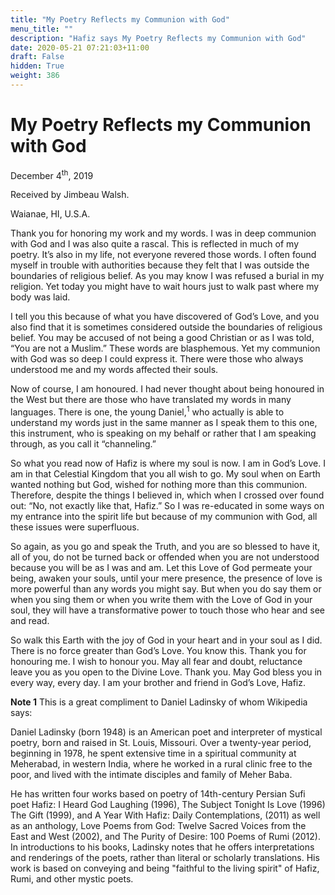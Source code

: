 ```yaml
---
title: "My Poetry Reflects my Communion with God"
menu_title: ""
description: "Hafiz says My Poetry Reflects my Communion with God"
date: 2020-05-21 07:21:03+11:00
draft: False
hidden: True
weight: 386
---
```

# My Poetry Reflects my Communion with God

December 4<sup>th</sup>, 2019

Received by Jimbeau Walsh.

Waianae, HI, U.S.A.

 

Thank you for honoring my work and my words. I was in deep communion with God and I was also quite a rascal. This is reflected in much of my poetry. It’s also in my life, not everyone revered those words. I often found myself in trouble with authorities because they felt that I was outside the boundaries of religious belief. As you may know I was refused a burial in my religion. Yet today you might have to wait hours just to walk past where my body was laid. 

I tell you this because of what you have discovered of God’s Love, and you also find that it is sometimes considered outside the boundaries of religious belief. You may be accused of not being a good Christian or as I was told, “You are not a Muslim.” These words are blasphemous. Yet my communion with God was so deep I could express it. There were those who always understood me and my words affected their souls. 

Now of course, I am honoured. I had never thought about being honoured in the West but there are those who have translated my words in many languages. There is one, the young Daniel,<sup>1</sup> who actually is able to understand my words just in the same manner as I speak them to this one, this instrument, who is speaking on my behalf or rather that I am speaking through, as you call it “channeling.”

So what you read now of Hafiz is where my soul is now. I am in God’s Love. I am in that Celestial Kingdom that you all wish to go. My soul when on Earth wanted nothing but God, wished for nothing more than this communion. Therefore, despite the things I believed in, which when I crossed over found out: “No, not exactly like that, Hafiz.” So I was re-educated in some ways on my entrance into the spirit life but because of my communion with God, all these issues were superfluous. 

So again, as you go and speak the Truth, and you are so blessed to have it, all of you, do not be turned back or offended when you are not understood because you will be as I was and am. Let this Love of God permeate your being, awaken your souls, until your mere presence, the presence of love is more powerful than any words you might say. But when you do say them or when you sing them or when you write them with the Love of God in your soul, they will have a transformative power to touch those who hear and see and read. 

So walk this Earth with the joy of God in your heart and in your soul as I did. There is no force greater than God’s Love. You know this. Thank you for honouring me. I wish to honour you. May all fear and doubt, reluctance leave you as you open to the Divine Love. Thank you. May God bless you in every way, every day. I am your brother and friend in God’s Love, Hafiz.

**Note 1** This is a great compliment to Daniel Ladinsky of whom Wikipedia says: 

Daniel Ladinsky (born 1948) is an American poet and interpreter of mystical poetry, born and raised in St. Louis, Missouri. Over a twenty-year period, beginning in 1978, he spent extensive time in a spiritual community at Meherabad, in western India, where he worked in a rural clinic free to the poor, and lived with the intimate disciples and family of Meher Baba.

He has written four works based on poetry of 14th-century Persian Sufi poet Hafiz: I Heard God Laughing (1996), The Subject Tonight Is Love (1996) The Gift (1999), and A Year With Hafiz: Daily Contemplations, (2011) as well as an anthology, Love Poems from God: Twelve Sacred Voices from the East and West (2002), and The Purity of Desire: 100 Poems of Rumi (2012). In introductions to his books, Ladinsky notes that he offers interpretations and renderings of the poets, rather than literal or scholarly translations. His work is based on conveying and being "faithful to the living spirit" of Hafiz, Rumi, and other mystic poets.
